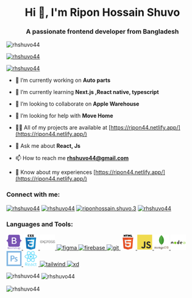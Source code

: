 <h1 align="center">Hi 👋, I'm Ripon Hossain Shuvo</h1>
<h3 align="center">A passionate frontend developer from Bangladesh</h3>

<p align="left"> <img src="https://komarev.com/ghpvc/?username=rhshuvo44&label=Profile%20views&color=0e75b6&style=flat" alt="rhshuvo44" /> </p>

<p align="left"> <a href="https://github.com/ryo-ma/github-profile-trophy"><img src="https://github-profile-trophy.vercel.app/?username=rhshuvo44" alt="rhshuvo44" /></a> </p>

<p align="left"> <a href="https://twitter.com/rhshuvo44" target="blank"><img src="https://img.shields.io/twitter/follow/rhshuvo44?logo=twitter&style=for-the-badge" alt="rhshuvo44" /></a> </p>

- 🔭 I’m currently working on **Auto parts**

- 🌱 I’m currently learning **Next.js ,React native, typescript**

- 👯 I’m looking to collaborate on **Apple Warehouse**

- 🤝 I’m looking for help with **Move Home**

- 👨‍💻 All of my projects are available at [https://ripon44.netlify.app/](https://ripon44.netlify.app/)

- 💬 Ask me about **React, Js**

- 📫 How to reach me **rhshuvo44@gmail.com**

- 📄 Know about my experiences [https://ripon44.netlify.app/](https://ripon44.netlify.app/)

<h3 align="left">Connect with me:</h3>
<p align="left">
<a href="https://twitter.com/rhshuvo44" target="blank"><img align="center" src="https://raw.githubusercontent.com/rahuldkjain/github-profile-readme-generator/master/src/images/icons/Social/twitter.svg" alt="rhshuvo44" height="30" width="40" /></a>
<a href="https://linkedin.com/in/rhshuvo44" target="blank"><img align="center" src="https://raw.githubusercontent.com/rahuldkjain/github-profile-readme-generator/master/src/images/icons/Social/linked-in-alt.svg" alt="rhshuvo44" height="30" width="40" /></a>
<a href="https://fb.com/riponhossain.shuvo.3" target="blank"><img align="center" src="https://raw.githubusercontent.com/rahuldkjain/github-profile-readme-generator/master/src/images/icons/Social/facebook.svg" alt="riponhossain.shuvo.3" height="30" width="40" /></a>
<a href="https://instagram.com/rhshuvo44" target="blank"><img align="center" src="https://raw.githubusercontent.com/rahuldkjain/github-profile-readme-generator/master/src/images/icons/Social/instagram.svg" alt="rhshuvo44" height="30" width="40" /></a>
</p>

<h3 align="left">Languages and Tools:</h3>
<p align="left"> <a href="https://getbootstrap.com" target="_blank" rel="noreferrer"> <img src="https://raw.githubusercontent.com/devicons/devicon/master/icons/bootstrap/bootstrap-plain-wordmark.svg" alt="bootstrap" width="40" height="40"/> </a> <a href="https://www.w3schools.com/css/" target="_blank" rel="noreferrer"> <img src="https://raw.githubusercontent.com/devicons/devicon/master/icons/css3/css3-original-wordmark.svg" alt="css3" width="40" height="40"/> </a> <a href="https://expressjs.com" target="_blank" rel="noreferrer"> <img src="https://raw.githubusercontent.com/devicons/devicon/master/icons/express/express-original-wordmark.svg" alt="express" width="40" height="40"/> </a> <a href="https://www.figma.com/" target="_blank" rel="noreferrer"> <img src="https://www.vectorlogo.zone/logos/figma/figma-icon.svg" alt="figma" width="40" height="40"/> </a> <a href="https://firebase.google.com/" target="_blank" rel="noreferrer"> <img src="https://www.vectorlogo.zone/logos/firebase/firebase-icon.svg" alt="firebase" width="40" height="40"/> </a> <a href="https://git-scm.com/" target="_blank" rel="noreferrer"> <img src="https://www.vectorlogo.zone/logos/git-scm/git-scm-icon.svg" alt="git" width="40" height="40"/> </a> <a href="https://www.w3.org/html/" target="_blank" rel="noreferrer"> <img src="https://raw.githubusercontent.com/devicons/devicon/master/icons/html5/html5-original-wordmark.svg" alt="html5" width="40" height="40"/> </a> <a href="https://developer.mozilla.org/en-US/docs/Web/JavaScript" target="_blank" rel="noreferrer"> <img src="https://raw.githubusercontent.com/devicons/devicon/master/icons/javascript/javascript-original.svg" alt="javascript" width="40" height="40"/> </a> <a href="https://www.mongodb.com/" target="_blank" rel="noreferrer"> <img src="https://raw.githubusercontent.com/devicons/devicon/master/icons/mongodb/mongodb-original-wordmark.svg" alt="mongodb" width="40" height="40"/> </a> <a href="https://nodejs.org" target="_blank" rel="noreferrer"> <img src="https://raw.githubusercontent.com/devicons/devicon/master/icons/nodejs/nodejs-original-wordmark.svg" alt="nodejs" width="40" height="40"/> </a> <a href="https://www.photoshop.com/en" target="_blank" rel="noreferrer"> <img src="https://raw.githubusercontent.com/devicons/devicon/master/icons/photoshop/photoshop-line.svg" alt="photoshop" width="40" height="40"/> </a> <a href="https://reactjs.org/" target="_blank" rel="noreferrer"> <img src="https://raw.githubusercontent.com/devicons/devicon/master/icons/react/react-original-wordmark.svg" alt="react" width="40" height="40"/> </a> <a href="https://tailwindcss.com/" target="_blank" rel="noreferrer"> <img src="https://www.vectorlogo.zone/logos/tailwindcss/tailwindcss-icon.svg" alt="tailwind" width="40" height="40"/> </a> <a href="https://www.adobe.com/products/xd.html" target="_blank" rel="noreferrer"> <img src="https://cdn.worldvectorlogo.com/logos/adobe-xd.svg" alt="xd" width="40" height="40"/> </a> </p>

<p><img align="left" src="https://github-readme-stats.vercel.app/api/top-langs?username=rhshuvo44&show_icons=true&locale=en&layout=compact" alt="rhshuvo44" /></p>

<p>&nbsp;<img align="center" src="https://github-readme-stats.vercel.app/api?username=rhshuvo44&show_icons=true&locale=en" alt="rhshuvo44" /></p>

<p><img align="center" src="https://github-readme-streak-stats.herokuapp.com/?user=rhshuvo44&" alt="rhshuvo44" /></p>
